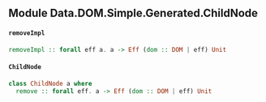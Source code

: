 ## Module Data.DOM.Simple.Generated.ChildNode

#### `removeImpl`

``` purescript
removeImpl :: forall eff a. a -> Eff (dom :: DOM | eff) Unit
```

#### `ChildNode`

``` purescript
class ChildNode a where
  remove :: forall eff. a -> Eff (dom :: DOM | eff) Unit
```


